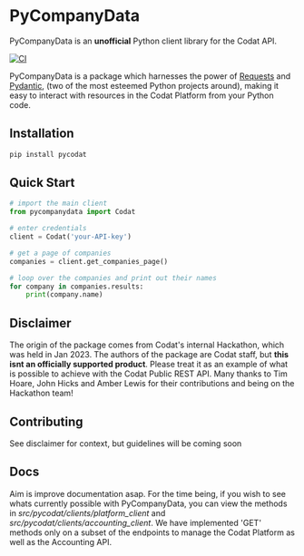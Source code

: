 # PyCompanyData

PyCompanyData is an **unofficial** Python client library for the Codat API.

<!-- Badges: -->

[![CI](https://github.com/pj-simpson/pycodat/actions/workflows/github-actions.yml/badge.svg)](https://github.com/pj-simpson/pycodat/actions/workflows/github-actions.yml)

PyCompanyData is a package which harnesses the power of [Requests](https://github.com/psf/requests) 
and [Pydantic](https://github.com/pydantic/pydantic),
(two of the most esteemed Python projects around), making it easy to
interact with resources in the Codat Platform from your Python code.

## Installation

```bash
pip install pycodat
```
## Quick Start

```python
# import the main client 
from pycompanydata import Codat

# enter credentials
client = Codat('your-API-key')

# get a page of companies
companies = client.get_companies_page()

# loop over the companies and print out their names
for company in companies.results:
    print(company.name)

```

## Disclaimer

The origin of the package comes from Codat's internal Hackathon, which was held in Jan 2023.
The authors of the package are Codat staff, but **this isnt an officially supported product**. Please
treat it as an example of what is possible to achieve with the Codat Public REST API. Many thanks to 
Tim Hoare, John Hicks and Amber Lewis for their contributions and being on the Hackathon team!

## Contributing

See disclaimer for context, but guidelines will be coming soon

## Docs

Aim is improve documentation asap. For the time being, if you wish to see whats currently possible with PyCompanyData, you can view the methods in *src/pycodat/clients/platform_client* and *src/pycodat/clients/accounting_client*. We have implemented 'GET' methods only on a subset of the endpoints to manage the Codat Platform as well as the Accounting API.
